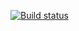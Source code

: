 [![Build status](https://ci.appveyor.com/api/projects/status/nsrd6s7f9f8weyw3?svg=true)](https://ci.appveyor.com/project/MONK412/auto2)
